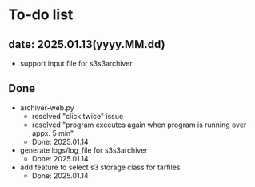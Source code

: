 # To-do list
## date: 2025.01.13(yyyy.MM.dd)
- support input file for s3s3archiver
## Done
- archiver-web.py
  - resolved "click twice" issue
  - resolved "program executes again when program is running over appx. 5 min"
  - Done: 2025.01.14
- generate logs/log_file for s3s3archiver
  - Done: 2025.01.14
- add feature to select s3 storage class for tarfiles 
  - Done: 2025.01.14
